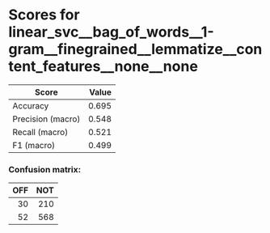 # Scores for linear_svc__bag_of_words__1-gram__finegrained__lemmatize__content_features__none__none
|      Score      |Value|
|-----------------|----:|
|Accuracy         |0.695|
|Precision (macro)|0.548|
|Recall (macro)   |0.521|
|F1 (macro)       |0.499|

### Confusion matrix:
|OFF|NOT|
|--:|--:|
| 30|210|
| 52|568|
